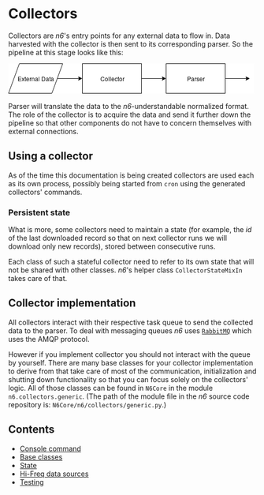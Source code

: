 # Collectors

Collectors are *n6*'s entry points for any external data to flow in.
Data harvested with the collector is then sent to its corresponding parser.
So the pipeline at this stage looks like this:


![Pipeline](c_p_pipe.png)


Parser will translate the data to the *n6*-understandable normalized format.
The role of the collector is to acquire the data and send it
further down the pipeline so that other components do not have to
concern themselves with external connections.

## Using a collector

As of the time this documentation is being created collectors are
used each as its own process, possibly being started from `cron` using
the generated collectors' commands. 

### Persistent state

What is more, some collectors need to maintain a state (for example, the *id* of the
last downloaded record so that on next collector runs we will download only new records),
stored between consecutive runs.

Each class of such a stateful collector need to refer to its own state that
will not be shared with other classes.
*n6*'s helper class `CollectorStateMixIn` takes care of that.


## Collector implementation

All collectors interact with their respective task queue to send the
collected data to the parser. To deal with messaging queues *n6* uses
[`RabbitMQ`](https://www.rabbitmq.com/) which uses the AMQP protocol.

However if you implement collector you should not interact with
the queue by yourself. There are many base classes
for your collector implementation to derive from that take
care of most of the communication, initialization and shutting down
functionality so that you can focus solely on the collectors' logic.
All of those classes can be found in `N6Core` in the module
`n6.collectors.generic`. (The path of the module file in the *n6*
source code repository is: `N6Core/n6/collectors/generic.py`.)

Contents
--------

* [Console command](command.md)
* [Base classes](classes.md)
* [State](state.md)
* [Hi-Freq data sources](hifreq.md)
* [Testing](testing.md)

